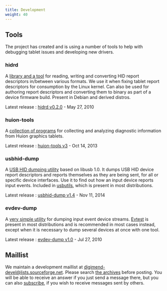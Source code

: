 ```yaml
---
title: Development
weight: 40
---
```


Tools
-----

The project has created and is using a number of tools to help with debugging
tablet issues and developing new drivers.

### hidrd

A [library and a tool][hidrd-home] for reading, writing and converting HID
report descriptors in/between various formats. We use it when fixing tablet
report descriptors for consumption by the Linux kernel. Can also be used for
authoring report descriptors and converting them to binary as part of a device
firmware build. Present in Debian and derived distros.

Latest release
: [hidrd v0.2.0][hidrd-latest] - May 27, 2010

[hidrd-home]: https://github.com/DIGImend/hidrd
[hidrd-latest]: https://github.com/DIGImend/hidrd/releases/tag/0.2.0

### huion-tools

A [collection of programs][huion-tools-home] for collecting and analyzing
diagnostic information from Huion graphics tablets.

Latest release
: [huion-tools v3][huion-tools-latest] - Oct 14, 2013

[huion-tools-home]: https://github.com/DIGImend/huion-tools
[huion-tools-latest]: https://github.com/DIGImend/huion-tools/releases/tag/v3

### usbhid-dump

A [USB HID dumping utility][usbhid-dump-home] based on libusb 1.0. It dumps
USB HID device report descriptors and reports themselves as they are being
sent, for all or specific device interfaces. Use it to find out how an input
device reports input events.  Included in
[usbutils](https://github.com/gregkh/usbutils), which is present in most
distributions.

Latest release
: [usbhid-dump v1.4][usbhid-dump-latest] - Nov 11, 2014

[usbhid-dump-home]: https://github.com/DIGImend/usbhid-dump
[usbhid-dump-latest]: https://github.com/DIGImend/usbhid-dump/releases/tag/1.4

### evdev-dump

A [very simple utility][evdev-dump-home] for dumping input event device
streams.  [Evtest](http://cgit.freedesktop.org/~whot/evtest/) is present in
most distributions and is recommended in most cases instead, except when it
is necessary to dump several devices at once with one tool.

Latest release
: [evdev-dump v1.0][evdev-dump-latest] - Jul 27, 2010

[evdev-dump-home]: https://github.com/DIGImend/evdev-dump
[evdev-dump-latest]: https://github.com/DIGImend/evdev-dump/releases/tag/1.0

Maillist
--------

We maintain a development maillist at
[digimend-devel@lists.sourceforge.net][1]. Please search [the archives][2]
before posting. You will be able to receive an answer if you just send a
message there, but you can also [subscribe][3], if you wish to receive
messages sent by others.

[1]: mailto:digimend-devel@lists.sourceforge.net
[2]: http://sourceforge.net/p/digimend/mailman/digimend-devel/
[3]: https://lists.sourceforge.net/lists/listinfo/digimend-devel

